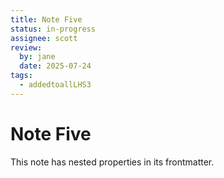 ```yaml
---
title: Note Five
status: in-progress
assignee: scott
review:
  by: jane
  date: 2025-07-24
tags:
  - addedtoallLHS3
---
```


# Note Five

This note has nested properties in its frontmatter.
